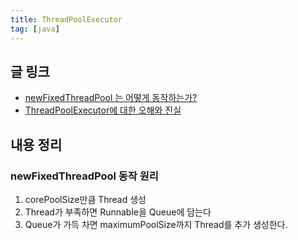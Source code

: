 ```yaml
---
title: ThreadPoolExecutor
tag: [java]
---
```

## 글 링크
- [newFixedThreadPool 는 어떻게 동작하는가?](https://hamait.tistory.com/937)
- [ThreadPoolExecutor에 대한 오해와 진실](https://leeyh0216.github.io/posts/truth_of_threadpoolexecutor/)
## 내용 정리
### newFixedThreadPool 동작 원리
1. corePoolSize만큼 Thread 생성
2. Thread가 부족하면 Runnable을 Queue에 담는다
3. Queue가 가득 차면 maximumPoolSize까지 Thread를 추가 생성한다.